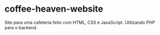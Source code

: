 # coffee-heaven-website
Site para uma cafeteria feito com HTML, CSS e JavaScript. Utilizando PHP para o backend.

